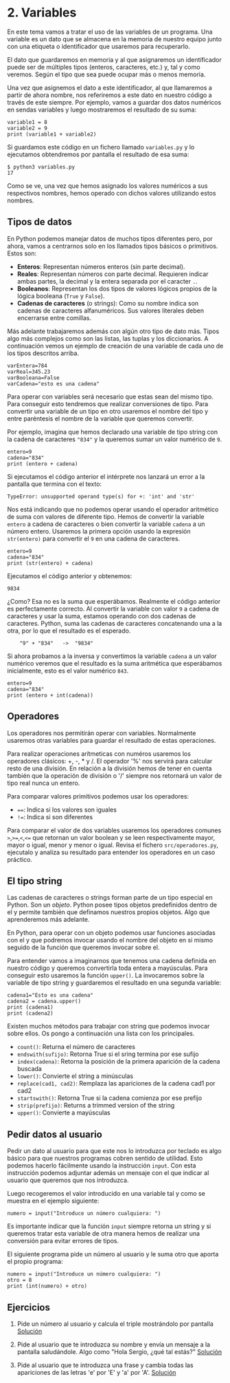 

# 2. Variables

En este tema vamos a tratar el uso de las variables de un programa. Una variable
es un dato que se almacena en la memoria de nuestro equipo junto con una
etiqueta o identificador que usaremos para recuperarlo.

El dato que guardaremos en memoria y al que asignaremos un identificador puede
ser de múltiples tipos (enteros, caracteres, etc.) y, tal y como veremos. Según
el tipo que sea puede ocupar más o menos memoria.

Una vez que asignemos el dato a este identificador, al que llamaremos a partir
de ahora nombre, nos referiremos a este dato en nuestro código a través de este
siempre. Por ejemplo, vamos a guardar dos datos numéricos en sendas variables y
luego mostraremos el resultado de su suma:

```
variable1 = 8
variable2 = 9
print (variable1 + variable2)
```

Si guardamos este código en un fichero llamado `variables.py` y lo ejecutamos
obtendremos por pantalla el resultado de esa suma:

```
$ python3 variables.py
17
```

Como se ve, una vez que hemos asignado los valores numéricos a sus respectivos
nombres, hemos operado con dichos valores utilizando estos nombres.



## Tipos de datos

En Python podemos manejar datos de muchos tipos diferentes pero, por ahora,
vamos a centrarnos solo en los llamados tipos básicos o primitivos. Estos son:

* **Enteros**: Representan números enteros (sin parte decimal).
* **Reales**: Representan números con parte decimal. Requieren indicar ambas
  partes, la decimal y la entera separada por el caracter `.`.
* **Booleanos**: Representan los dos tipos de valores lógicos propios de la lógica
  booleana (`True` y `False`).
* **Cadenas de caracteres** (o strings): Como su nombre indica son cadenas de
  caracteres alfanuméricos. Sus valores literales deben encerrarse entre comillas.

Más adelante trabajaremos además con algún otro tipo de dato más. Tipos algo más
complejos como son las listas, las tuplas y los diccionarios. A continuación
vemos un ejemplo de creación de una variable de cada uno de los tipos descritos
arriba.

```
varEntera=784
varReal=345.23
varBooleana=False
varCadena="esto es una cadena"
```

Para operar con variables será necesario que estas sean del mismo tipo. Para
conseguir esto tendremos que realizar conversiones de tipo. Para convertir una
variable de un tipo en otro usaremos el nombre del tipo y entre paréntesis el
nombre de la variable que queremos convertir.

Por ejemplo, imagina que hemos declarado una variable de tipo string con la
cadena de caracteres `"834"` y la queremos sumar un valor numérico de `9`.

```
entero=9
cadena="834"
print (entero + cadena)
```

Si ejecutamos el código anterior el intérprete nos lanzará un error a la
pantalla que termina con el texto:

```
TypeError: unsupported operand type(s) for +: 'int' and 'str'
```

Nos está indicando que no podemos operar usando el operador aritmético de suma
con valores de diferente tipo. Hemos de convertir la variable `entero` a cadena
de caracteres o bien convertir la variable `cadena` a un número entero. Usaremos
la primera opción usando la expresión `str(entero)` para convertir el `9` en una
cadena de caracteres.

```
entero=9
cadena="834"
print (str(entero) + cadena)
```

Ejecutamos el código anterior y obtenemos:

```
9834
```

¿Como? Esa no es la suma que esperábamos. Realmente el código anterior es
perfectamente correcto. Al convertir la variable con valor `9` a cadena de
caracteres y usar la suma, estamos operando con dos cadenas de
caracteres. Python, suma las cadenas de caracteres concatenando una a la otra,
por lo que el resultado es el esperado.

```
    "9" + "834"   ->  "9834"
```

Si ahora probamos a la inversa y convertimos la variable `cadena` a un valor
numérico veremos que el resultado es la suma aritmética que esperábamos
inicialmente, esto es el valor numérico `843`.

```
entero=9
cadena="834"
print (entero + int(cadena))
```

## Operadores 

Los operadores nos permitirán operar con variables. Normalmente usaremos otras
variables para guardar el resultado de estas operaciones. 

Para realizar operaciones arítmeticas con numéros usaremos los operadores
clásicos: +, -, * y /. El operador '%' nos servirá para calcular resto de
una división. En relación a la división hemos de tener en cuenta también que la
operación de división o '/' siempre nos retornará un valor de tipo real nunca un
entero.

Para comparar valores primitivos podemos usar los operadores:

* `==`: Indica si los valores son iguales
* `!=`: Indica si son diferentes

Para comparar el valor de dos variables usaremos los operadores comunes
`>`,`>=`,`<`,`<=` que retornan un valor boolean y se leen respectivamente mayor,
mayor o igual, menor y menor o igual. Revisa el fichero `src/operadores.py`,
ejecutalo y analiza su resultado para entender los operadores en un caso práctico.



## El tipo string

Las cadenas de caracteres o strings forman parte de un  tipo especial en
Python. Son un *objeto*. Python posee tipos objetos predefinidos dentro de el y
permite también que definamos nuestros propios objetos. Algo que aprenderemos
más adelante.

En Python, para operar con un objeto podemos usar funciones asociadas con el y
que podremos invocar usando el nombre del objeto en si mismo seguido de la
función que queremos invocar sobre el. 

Para entender vamos a imaginarnos que tenemos una cadena definida en nuestro
código y queremos convertirla toda entera a mayúsculas. Para conseguir esto
usaremos la función `upper()`. La invocaremos sobre la variable de tipo string y
guardaremos el resultado en una segunda variable:

```
cadena1="Esto es una cadena"
cadena2 = cadena.upper()
print (cadena1)
print (cadena2)
```

Existen muchos métodos para trabajar con string que podemos invocar sobre
ellos. Os pongo a continuación una lista con los principales.

* `count()`: Returna el número de caracteres 
* `endswith(sufijo)`: Retorna True si el sring termina por ese sufijo 
* `index(cadena)`: Retorna la posición de la primera aparición de la cadena buscada
* `lower()`: Convierte el string a minúsculas 
* `replace(cad1, cad2)`: Remplaza las apariciones de la cadena cad1 por cad2
* `startswith()`: Retorna True si la cadena comienza por ese prefijo
* `strip(prefijo)`: Returns a trimmed version of the string
* `upper()`: Convierte a mayúsculas




## Pedir datos al usuario

Pedir un dato al usuario para que este nos lo introduzca por teclado es algo
básico para que nuestros programas cobren sentido de utilidad. Esto podemos
hacerlo fácilmente usando la instrucción `input`. Con esta instrucción podemos
adjuntar además un mensaje con el que indicar al usuario que queremos que nos
introduzca. 

Luego recogeremos el valor introducido en una variable tal y como se muestra en
el ejemplo siguiente:

```
numero = input("Introduce un número cualquiera: ")
```

Es importante indicar que la función `input` siempre retorna un string y si
queremos tratar esta variable de otra manera hemos de realizar una conversión
para evitar errores de tipos.

El siguiente programa pide un número al usuario y le suma otro que aporta el
propio programa:

```
numero = input("Introduce un número cualquiera: ")
otro = 8
print (int(numero) + otro)
```



## Ejercicios

1. Pide un número al usuario y calcula el triple mostrándolo por pantalla
   [Solución](../src/triple.py)

2. Pide al usuario que te introduzca su nombre y envía un mensaje a la pantalla
   saludándole. Algo como "Hola Sergio, ¿qué tal estás?"
   [Solución](../src/saludo.py)
   
3. Pide al usuario que te introduzca una frase y cambia todas las apariciones de
   las letras 'e' por 'E' y 'a' por 'A'.
   [Solución](../src/cambio_letras.py)
